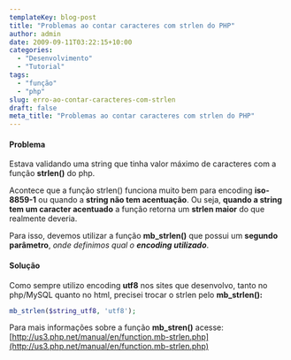 ```yaml
---
templateKey: blog-post
title: "Problemas ao contar caracteres com strlen do PHP"
author: admin
date: 2009-09-11T03:22:15+10:00
categories:
  - "Desenvolvimento"
  - "Tutorial"
tags:
  - "função"
  - "php"
slug: erro-ao-contar-caracteres-com-strlen
draft: false
meta_title: "Problemas ao contar caracteres com strlen do PHP"
---
```


#### Problema

Estava validando uma string que tinha valor máximo de caracteres com a função **strlen()** do php.

Acontece que a função strlen() funciona muito bem para encoding **iso-8859-1** ou quando a **string não tem acentuação**. Ou seja, **quando a string tem um caracter acentuado** a função retorna um **strlen maior** do que realmente deveria.

Para isso, devemos utilizar a função **mb\_strlen()** que possui um **segundo parâmetro**, _onde definimos qual o **encoding utilizado**_.

#### Solução

Como sempre utilizo encoding **utf8** nos sites que desenvolvo, tanto no php/MySQL quanto no html, precisei trocar o strlen pelo **mb\_strlen():**
```php
mb_strlen($string_utf8, 'utf8');
```

Para mais informações sobre a função **mb\_stren()** acesse:<br>
[http://us3.php.net/manual/en/function.mb-strlen.php](http://us3.php.net/manual/en/function.mb-strlen.php)
